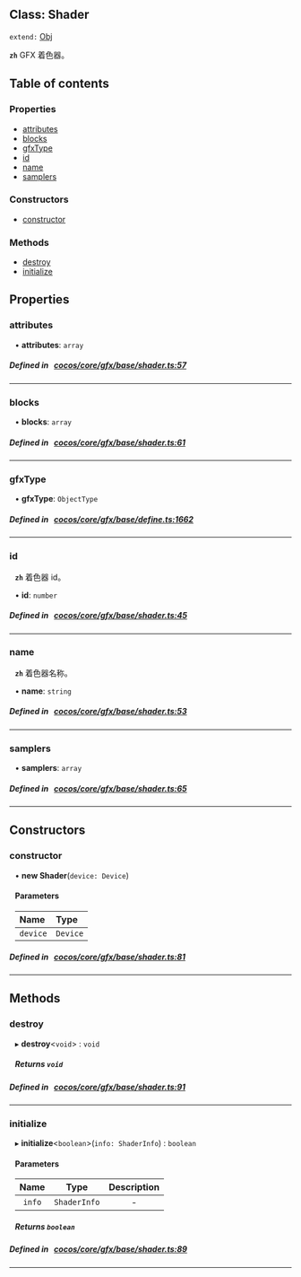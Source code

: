 
## Class: Shader


`extend:`
[Obj](docs/zh/gfx/Class/Obj.md)










**`zh`** GFX 着色器。



<div class="table-of-content">
<h2>Table of contents</h2>


### Properties

- [ attributes](#attributes)
- [ blocks](#blocks)
- [ gfxType](#gfxType)
- [ id](#id)
- [ name](#name)
- [ samplers](#samplers)

### Constructors

- [ constructor](#constructor)

### Methods

- [ destroy](#destroy)
- [ initialize](#initialize)
</div>

## Properties


### attributes
<div style="margin-left: 10px;">




•  **attributes**:
 ``array`` 
</div>

##### Defined in &nbsp;   [cocos/core/gfx/base/shader.ts:57](https://github.com/cocos-creator/engine/blob/c7bf6b8a9/cocos/core/gfx/base/shader.ts#L57)&nbsp;


___


### blocks
<div style="margin-left: 10px;">




•  **blocks**:
 ``array`` 
</div>

##### Defined in &nbsp;   [cocos/core/gfx/base/shader.ts:61](https://github.com/cocos-creator/engine/blob/c7bf6b8a9/cocos/core/gfx/base/shader.ts#L61)&nbsp;


___


### gfxType
<div style="margin-left: 10px;">




•  **gfxType**:
 ``ObjectType`` 
</div>

##### Defined in &nbsp;   [cocos/core/gfx/base/define.ts:1662](https://github.com/cocos-creator/engine/blob/c7bf6b8a9/cocos/core/gfx/base/define.ts#L1662)&nbsp;


___


### id
<div style="margin-left: 10px;">



**`zh`** 着色器 id。





•  **id**:
 ``number`` 
</div>

##### Defined in &nbsp;   [cocos/core/gfx/base/shader.ts:45](https://github.com/cocos-creator/engine/blob/c7bf6b8a9/cocos/core/gfx/base/shader.ts#L45)&nbsp;


___


### name
<div style="margin-left: 10px;">



**`zh`** 着色器名称。





•  **name**:
 ``string`` 
</div>

##### Defined in &nbsp;   [cocos/core/gfx/base/shader.ts:53](https://github.com/cocos-creator/engine/blob/c7bf6b8a9/cocos/core/gfx/base/shader.ts#L53)&nbsp;


___


### samplers
<div style="margin-left: 10px;">




•  **samplers**:
 ``array`` 
</div>

##### Defined in &nbsp;   [cocos/core/gfx/base/shader.ts:65](https://github.com/cocos-creator/engine/blob/c7bf6b8a9/cocos/core/gfx/base/shader.ts#L65)&nbsp;


___

<!---->
## Constructors


### constructor
<div style="margin-left: 10px;">

• **new Shader**(`device: Device`)

#### Parameters

| Name | Type |
| :------ | :------ |
| `device` | `Device` |
</div>

##### Defined in &nbsp;   [cocos/core/gfx/base/shader.ts:81](https://github.com/cocos-creator/engine/blob/c7bf6b8a9/cocos/core/gfx/base/shader.ts#L81)&nbsp;


---

<!---->
## Methods

### destroy

<div style="margin-left: 10px;">

▸   **destroy**<`void`\> : `void`




##### Returns `void`
</div>

##### Defined in &nbsp;   [cocos/core/gfx/base/shader.ts:91](https://github.com/cocos-creator/engine/blob/c7bf6b8a9/cocos/core/gfx/base/shader.ts#L91)&nbsp;
___
### initialize

<div style="margin-left: 10px;">

▸   **initialize**<`boolean`\>(`info: ShaderInfo`) : `boolean`



#### Parameters

| Name | Type | Description |
| :------: | :------: | :------: |
| `info` | `ShaderInfo` | - |


##### Returns `boolean`
</div>

##### Defined in &nbsp;   [cocos/core/gfx/base/shader.ts:89](https://github.com/cocos-creator/engine/blob/c7bf6b8a9/cocos/core/gfx/base/shader.ts#L89)&nbsp;
___
<!---->



